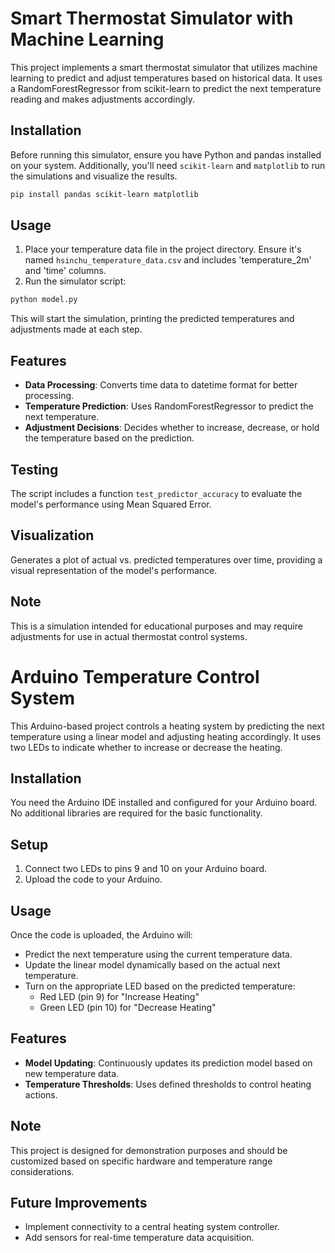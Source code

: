 # Smart Thermostat Simulator with Machine Learning

This project implements a smart thermostat simulator that utilizes machine learning to predict and adjust temperatures based on historical data. It uses a RandomForestRegressor from scikit-learn to predict the next temperature reading and makes adjustments accordingly.

## Installation

Before running this simulator, ensure you have Python and pandas installed on your system. Additionally, you'll need `scikit-learn` and `matplotlib` to run the simulations and visualize the results.

```bash
pip install pandas scikit-learn matplotlib
```

## Usage

1. Place your temperature data file in the project directory. Ensure it's named `hsinchu_temperature_data.csv` and includes 'temperature_2m' and 'time' columns.
2. Run the simulator script:

```bash
python model.py
```

This will start the simulation, printing the predicted temperatures and adjustments made at each step.

## Features

- **Data Processing**: Converts time data to datetime format for better processing.
- **Temperature Prediction**: Uses RandomForestRegressor to predict the next temperature.
- **Adjustment Decisions**: Decides whether to increase, decrease, or hold the temperature based on the prediction.

## Testing

The script includes a function `test_predictor_accuracy` to evaluate the model's performance using Mean Squared Error.

## Visualization

Generates a plot of actual vs. predicted temperatures over time, providing a visual representation of the model's performance.

## Note

This is a simulation intended for educational purposes and may require adjustments for use in actual thermostat control systems.

# Arduino Temperature Control System

This Arduino-based project controls a heating system by predicting the next temperature using a linear model and adjusting heating accordingly. It uses two LEDs to indicate whether to increase or decrease the heating.

## Installation

You need the Arduino IDE installed and configured for your Arduino board. No additional libraries are required for the basic functionality.

## Setup

1. Connect two LEDs to pins 9 and 10 on your Arduino board.
2. Upload the code to your Arduino.

## Usage

Once the code is uploaded, the Arduino will:
- Predict the next temperature using the current temperature data.
- Update the linear model dynamically based on the actual next temperature.
- Turn on the appropriate LED based on the predicted temperature:
  - Red LED (pin 9) for "Increase Heating"
  - Green LED (pin 10) for "Decrease Heating"

## Features

- **Model Updating**: Continuously updates its prediction model based on new temperature data.
- **Temperature Thresholds**: Uses defined thresholds to control heating actions.

## Note

This project is designed for demonstration purposes and should be customized based on specific hardware and temperature range considerations.

## Future Improvements

- Implement connectivity to a central heating system controller.
- Add sensors for real-time temperature data acquisition.
